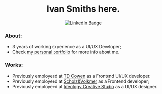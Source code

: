 <div align="center">
  <h1>Ivan Smiths here.</h1>
  <a target="_blank" rel="noopener noreferrer" href="https://www.linkedin.com/in/ivan-fabbri/">
    <img src="https://img.shields.io/badge/LinkedIn-blue?style=for-the-badge&logo=linkedin&logoColor=white" alt="LinkedIn Badge"/>
  </a>
</div>

### About:
- 3 years of working experience as a UI/UX Developer;
- Check <a href="https://www.ivansmiths.com/">my personal portfolio</a> for more info about me.

### Works:
- Previously employeed at <a target="_blank" rel="noopener" href="https://www.linkedin.com/company/td-cowen">TD Cowen</a> as a Frontend UI/UX developer.
- Previously employeed at <a target="_blank" rel="noopener" href="https://www.linkedin.com/company/scholzvolkmer">Scholz&Volkmer</a> as a Frontend developer;
- Previously employeed at <a target="_blank" rel="noopener" href="https://www.linkedin.com/company/ideology-creative-studio">Ideology Creative Studio</a> as a UI/UX designer.
